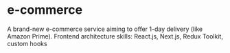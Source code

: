 # e-commerce
A brand-new e-commerce service aiming to offer 1-day delivery (like Amazon Prime). Frontend architecture skills: React.js, Next.js, Redux Toolkit, custom hooks
